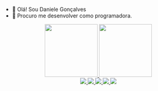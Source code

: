 - 🔭 Olá! Sou Daniele Gonçalves 
- 🌱 Procuro me desenvolver como programadora.

<div align="center">
  <a href="https://github.com/danigonc">
  <img height="140em" src="https://github-readme-stats.vercel.app/api?username=danigonc&show_icons=true&theme=radical&include_all_commits=true&count_private=true"/>
  <img height="140em" src="https://github-readme-stats.vercel.app/api/top-langs/?username=danigonc&layout=compact&langs_count=7&theme=radical"/>
</div>
  
  <div align="center"; "down"> 
  <img src="https://img.shields.io/badge/Python-FFD43B?style=for-the-badge&logo=python&logoColor=blue"/>  
  <img src="https://img.shields.io/badge/HTML5-E34F26?style=for-the-badge&logo=html5&logoColor=white"/>
  <img src="https://img.shields.io/badge/CSS3-1572B6?style=for-the-badge&logo=css3&logoColor=white"/>  
  <img src="https://img.shields.io/badge/JavaScript-323330?style=for-the-badge&logo=javascript&logoColor=F7DF1E"/>
  <img src="https://img.shields.io/badge/Scratch-4D97FF?style=for-the-badge&logo=Scratch&logoColor=white"/>
  
</div>




